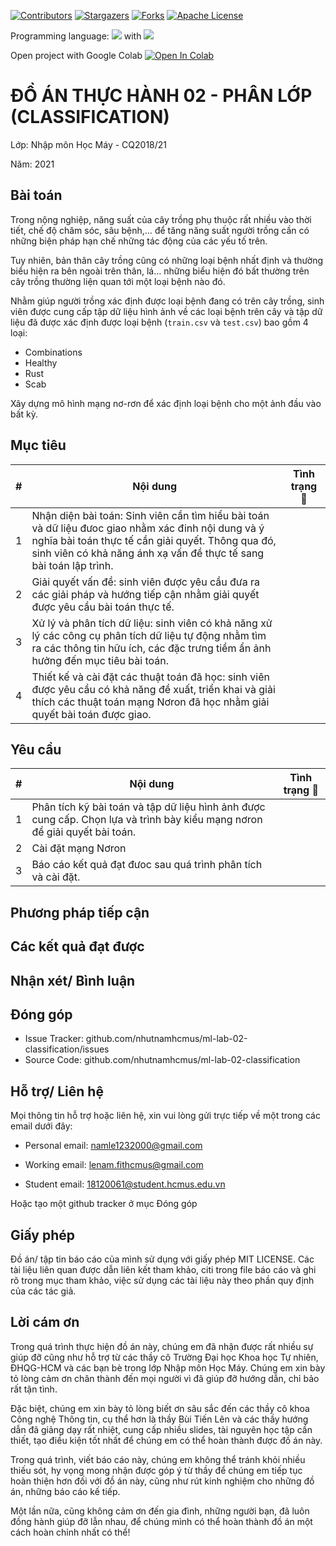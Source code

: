 <!-- PROJECT SHIELDS -->
<!--
*** I'm using markdown "reference style" links for readability.
*** Reference links are enclosed in brackets [ ] instead of parentheses ( ).
*** See the bottom of this document for the declaration of the reference variables
*** for contributors-url, forks-url, etc. This is an optional, concise syntax you may use.
*** https://www.markdownguide.org/basic-syntax/#reference-style-links
-->
[![Contributors][contributors-shield]][contributors-url]
[![Stargazers][stars-shield]][stars-url]
[![Forks][forks-shield]][forks-url]
[![Apache License][license-shield]][license-url]

Programming language: ![](https://img.shields.io/github/languages/count/nhutnamhcmus/ml-lab-02-classification?style=flat-square) with ![](https://img.shields.io/github/languages/top/nhutnamhcmus/ml-lab-02-classification?style=flat-square)

Open project with Google Colab [![Open In Colab](https://colab.research.google.com/assets/colab-badge.svg)](https://colab.research.google.com/github/nhutnamhcmus/lab-01-regression/blob/main/source_code/introduction_to_machine_learning_project_01_regression.ipynb)

# ĐỒ ÁN THỰC HÀNH 02 - PHÂN LỚP (CLASSIFICATION)

Lớp: Nhập môn Học Máy - CQ2018/21

Năm: 2021

## Bài toán

Trong nộng nghiệp, năng suất của cây trồng phụ thuộc rất nhiều vào thời
tiết, chế độ chăm sóc, sâu bệnh,… để tăng năng suất người trồng cần có những
biện pháp hạn chế những tác động của các yếu tố trên.

Tuy nhiên, bản thân cây trồng cũng có những loại bệnh nhất định và thường
biểu hiện ra bên ngoài trên thân, lá… những biểu hiện đó bất thường trên cây
trồng thường liện quan tới một loại bệnh nào đó.

Nhằm giúp người trồng xác định được loại bệnh đang có trên cây trồng,
sinh viên được cung cấp tập dữ liệu hình ảnh về các loại bệnh trên cây và tập dữ
liệu đã được xác định được loại bệnh (```train.csv``` và ```test.csv```) bao gồm 4 loại:
- Combinations
- Healthy
- Rust
- Scab

Xây dựng mô hình mạng nơ-rơn để xác định loại bệnh cho một ảnh đầu vào bất
kỳ.

## Mục tiêu
| #   | Nội dung                                                        |  Tình trạng 🔨 |
| --- | ---------------------------------------------------------------------------- | ------------ |
| 1   | Nhận diện bài toán: Sinh viên cần tìm hiểu bài toán và dữ liệu đưoc giao nhằm xác đinh nội dung và ý nghĩa bài toán thực tế cần giải quyết. Thông qua đó, sinh viên có khả năng ánh xạ vấn đề thực tế sang bài toán lập trình.       |          |
| 2   | Giải quyết vấn đề: sinh viên được yêu cầu đưa ra các giải pháp và hướng tiếp cận nhằm giải quyết được yêu cầu bài toán thực tế.      |          |
| 3   | Xử lý và phân tích dữ liệu: sinh viên có khả năng xử lý các công cụ phân tích dữ liệu tự động nhằm tìm ra các thông tin hữu ích, các đặc trưng tiềm ẩn ảnh hưởng đến mục tiêu bài toán.       |          |
| 4   | Thiết kế và cài đặt các thuật toán đã học: sinh viên được yêu cầu có khả năng đề xuất, triển khai và giải thích các thuật toán mạng Nơron đã học nhằm giải quyết bài toán được giao.       |          |

## Yêu cầu

| #   | Nội dung                                                        |  Tình trạng 🔨 |
| --- | ---------------------------------------------------------------------------- | ------------ |
| 1   | Phân tích kỹ bài toán và tập dữ liệu hình ảnh được cung cấp. Chọn lựa và trình bày kiểu mạng nơron để giải quyết bài toán.       |          |
| 2   | Cài đặt mạng Nơron       |          |
| 3   | Báo cáo kết quả đạt đưoc sau quá trình phân tích và cài đặt.       |          |

## Phương pháp tiếp cận

## Các kết quả đạt được

## Nhận xét/ Bình luận

## Đóng góp 

- Issue Tracker: github.com/nhutnamhcmus/ml-lab-02-classification/issues
- Source Code: github.com/nhutnamhcmus/ml-lab-02-classification

## Hỗ trợ/ Liên hệ

Mọi thông tin hỗ trợ hoặc liên hệ, xin vui lòng gửi trực tiếp về một trong các email dưới đây:

- Personal email: namle1232000@gmail.com

- Working email: lenam.fithcmus@gmail.com

- Student email: 18120061@student.hcmus.edu.vn

Hoặc tạo một github tracker ở mục Đóng góp

## Giấy phép

Đồ án/ tập tin báo cáo của mình sử dụng với giấy phép MIT LICENSE. Các tài liệu liên quan được dẫn liên kết tham khảo, citi trong file báo cáo và ghi rõ trong mục tham khảo, việc sử dụng các tài liệu này theo phần quy định của các tác giả.

## Lời cám ơn

Trong quá trình thực hiện đồ án này, chúng em đã nhận được rất nhiều sự giúp đỡ cũng như hỗ
trợ từ các thầy cô Trường Đại học Khoa học Tự nhiên, ĐHQG-HCM và các bạn bè trong lớp Nhập
môn Học Máy. Chúng em xin bày tỏ lòng cảm ơn chân thành đến mọi người vì đã giúp đỡ hướng dẫn,
chỉ bảo rất tận tình.

Đặc biệt, chúng em xin bày tỏ lòng biết ơn sâu sắc đến các thầy cô khoa Công nghệ Thông tin,
cụ thể hơn là thầy Bùi Tiến Lên và các thầy hướng dẫn đã giảng dạy rất nhiệt, cung cấp nhiều slides,
tài nguyên học tập cần thiết, tạo điều kiện tốt nhất để chúng em có thể hoàn thành được đồ án này.

Trong quá trình, viết báo cáo này, chúng em không thể tránh khỏi nhiều thiếu sót, hy vọng mong
nhận được góp ý từ thầy để chúng em tiếp tục hoàn thiện hơn đối với đồ án này, cũng như rút kinh
nghiệm cho những đồ án, những báo cáo kế tiếp.

Một lần nữa, cũng không cảm ơn đến gia đình, những người bạn, đã luôn đồng hành giúp đỡ lẫn nhau, để chúng mình có thể hoàn thành đồ án một cách hoàn chỉnh nhất có thể!

<!-- MARKDOWN LINKS & IMAGES -->
[contributors-shield]: https://img.shields.io/github/contributors/nhutnamhcmus/ml-lab-02-classification?style=flat-square
[contributors-url]: https://github.com/nhutnamhcmus/ml-lab-02-classification/graphs/contributors

[forks-shield]: https://img.shields.io/github/forks/nhutnamhcmus/ml-lab-02-classification?style=flat-square
[forks-url]: https://github.com/nhutnamhcmus/ml-lab-02-classification/network/members

[stars-shield]: https://img.shields.io/github/stars/nhutnamhcmus/ml-lab-02-classification?style=flat-square
[stars-url]: https://github.com/nhutnamhcmus/ml-lab-02-classification/stargazers

[license-shield]: https://img.shields.io/github/license/nhutnamhcmus/ml-lab-02-classification?style=flat-square
[license-url]: https://github.com/nhutnamhcmus/ml-lab-02-classification/blob/master/LICENSE